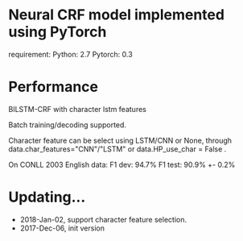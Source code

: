 Neural CRF model implemented using PyTorch
======
requirement:
	Python: 2.7 
	Pytorch: 0.3

Performance
=========
BILSTM-CRF with character lstm features

Batch training/decoding supported.

Character feature can be select using LSTM/CNN or None, through data.char_features="CNN"/"LSTM" or data.HP_use_char = False .

On CONLL 2003 English data:
F1 dev: 94.7%
F1 test: 90.9% +- 0.2%


Updating...
====
* 2018-Jan-02, support character feature selection. 
* 2017-Dec-06, init version

